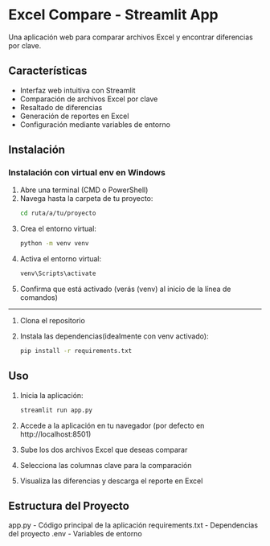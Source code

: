 # Excel Compare - Streamlit App

Una aplicación web para comparar archivos Excel y encontrar diferencias por clave.

## Características

- Interfaz web intuitiva con Streamlit
- Comparación de archivos Excel por clave
- Resaltado de diferencias
- Generación de reportes en Excel
- Configuración mediante variables de entorno

## Instalación

### Instalación con virtual env en Windows

1. Abre una terminal (CMD o PowerShell)
2. Navega hasta la carpeta de tu proyecto:
   ```bash
   cd ruta/a/tu/proyecto
   ```
3. Crea el entorno virtual:
   ```bash
   python -m venv venv
   ```
4. Activa el entorno virtual:
   ```bash
   venv\Scripts\activate
   ```
5. Confirma que está activado (verás (venv) al inicio de la línea de comandos)

-----------------------------

1. Clona el repositorio

2. Instala las dependencias(idealmente con venv activado):
   ```bash
   pip install -r requirements.txt
   ```


## Uso

1. Inicia la aplicación:
   ```bash
   streamlit run app.py
   ```

2. Accede a la aplicación en tu navegador (por defecto en http://localhost:8501)

3. Sube los dos archivos Excel que deseas comparar

4. Selecciona las columnas clave para la comparación

5. Visualiza las diferencias y descarga el reporte en Excel

## Estructura del Proyecto

app.py - Código principal de la aplicación
requirements.txt - Dependencias del proyecto
.env - Variables de entorno
